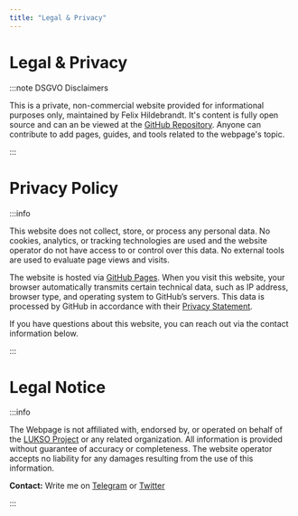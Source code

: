 ```yaml
---
title: "Legal & Privacy"
---
```


# Legal & Privacy

:::note DSGVO Disclaimers

This is a private, non-commercial website provided for informational purposes only, maintained by Felix Hildebrandt. It's content is fully open source and can an be viewed at the [GitHub Repository](https://github.com/fhildeb/lukso-node-guide). Anyone can contribute to add pages, guides, and tools related to the webpage's topic.

:::

# Privacy Policy

:::info

This website does not collect, store, or process any personal data. No cookies, analytics, or tracking technologies are used and the website operator do not have access to or control over this data. No external tools are used to evaluate page views and visits.

The website is hosted via [GitHub Pages](https://pages.github.com/). When you visit this website, your browser automatically transmits certain technical data, such as IP address, browser type, and operating system to GitHub’s servers. This data is processed by GitHub in accordance with their [Privacy Statement](https://docs.github.com/en/site-policy/privacy-policies/github-privacy-statement).

If you have questions about this website, you can reach out via the contact information below.

:::

# Legal Notice

:::info

The Webpage is not affiliated with, endorsed by, or operated on behalf of the [LUKSO Project](https://lukso.network/) or any related organization. All information is provided without guarantee of accuracy or completeness. The website operator accepts no liability for any damages resulting from the use of this information.

**Contact:** Write me on [Telegram](https://t.me/voulex) or [Twitter](https://x.com/voulex)

:::
